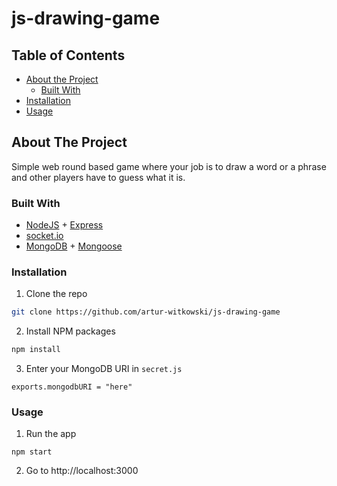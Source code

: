 # js-drawing-game

## Table of Contents

* [About the Project](#about-the-project)
  * [Built With](#built-with)
* [Installation](#installation)
* [Usage](#usage)

## About The Project

<!-- screenshot in the future -->

Simple web round based game where your job is to draw a word or a phrase and other players have to guess what it is.

### Built With
* [NodeJS](https://nodejs.org/) + [Express](https://expressjs.com/)
* [socket.io](https://socket.io/)
* [MongoDB](https://www.mongodb.com/) + [Mongoose](https://mongoosejs.com/)

### Installation

1. Clone the repo
```sh
git clone https://github.com/artur-witkowski/js-drawing-game
```
2. Install NPM packages
```sh
npm install
```
3. Enter your MongoDB URI in `secret.js`
```JS
exports.mongodbURI = "here"
```

### Usage 

1. Run the app
```JS
npm start
```
2. Go to http://localhost:3000